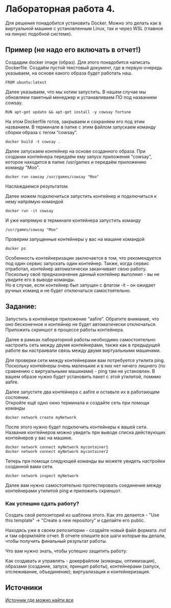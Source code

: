 
# Лабораторная работа 4.

Для решения понадобится установить Docker. Можно это делать как в виртуальной машине с установленным Linux, так и через WSL (главное на линукс подобной системе).
## Пример (не надо его включать в отчет!)
Создадим docker image (образ). Для этого понадобится написать Dockerfile. Создаём пустой текстовый документ, где в первую очередь указываем, на основе какого образа будет работать наш.  
```
FROM ubuntu:latest
```
Далее указываем, что мы хотим запустить. В нашем случае мы обновляем пакетный менеджер и устанавливаем ПО под названием cowsay.
```
RUN apt-get update && apt-get install -y cowsay fortune
```
На этом Dockerfile готов, закрываем и сохраняем его под этим названием. В терминале в папке с этим файлом запускаем команду сборки образа с тегом “cowsay”.
```
docker build -t cowsay .
```
Далее запускаем контейнер на основе созданного образа. При создании контейнера передаём ему запуск приложения “cowsay”, которое находится в папке /usr/games и передаём приложению команду "Moo".
```
docker run cowsay /usr/games/cowsay "Moo"
```
Наслаждаемся результатом.  

Далее можем подключиться запустить контейнер и  подключиться к нему напрямую командой
```
docker run -it cowsay
```
И уже напрямую в терминале контейнера запустить команду
```
/usr/games/cowsay "Moo"
```
Проверим запущенные контейнеры у вас на машине командой
```
docker ps
```
Особенность контейнеризации заключается в том, что рекомендуется под один сервис запускать один контейнер. Также, когда сервис отработал, контейнер автоматически заканчивает свою работу. Поскольку своё предназначение данный контейнер выполнил - вы не увидите его в выводе команды.  
Но в случае, если контейнер был запущен с флагом -it – он ожидает ручных команд и не будет отключаться самостоятельно.  

## Задание:  
Запустить в контейнере приложение “aafire”. Обратите внимание, что оно бесконечное и контейнер не будет автоматически отключаться.  
Приложить скриншот в процессе работы контейнера.  

Далее в рамках лабораторной работы необходимо самостоятельно настроить сеть между двумя контейнерами, также как в предыдущей работе вы настраивали связь между двумя виртуальными машинами.  

Для проверки сети между контейнерами вам потребуется утилита ping. Поскольку контейнеры очень маленькие и в них нет ничего лишнего (по сравнению с виртуальными машинами) - ping там не установлен. В вашем образе нужно будет установить пакет с этой утилитой, помимо aafire.  

Далее запустите два контейнера с aafire и оставьте их в работающем состоянии.  
Откройте ещё одно окно терминала и создайте сеть при помощи команды 
```
docker network create myNetwork
```
После этого нужно будет подключить контейнеры к вашей сети. Названия контейнеров можно увидеть при выводе списка действующих контейнеров у вас на машине.
```
docker network connect myNetwork mycontainer1
docker network connect myNetwork mycontainer2
```
Теперь при помощи следующей команды вы можете увидеть настройки созданной вами сети.
```
docker network inspect myNetwork
```
Далее вам нужно самостоятельно протестировать соединение между контейнерами утилитой ping и приложить скриншот.

### Как успешно сдать работу?

Создать свой репозиторий из шаблона этого. Как это делается - "Use this template" -> "Create a new repository" и сделайте его public. 

Находясь уже в своем репозитории - создайте новый файл формата .md и там оформляйте отчет. В отчете опишите все шаги которые вы делали, чтобы получить финальный результат работы.

Что вам нужно знать, чтобы успешно защитить работу:

Как создавать и управлять - докерфайлом (команды, оптимизация), образами (создание, запуск, принцип работы), контейнерами (запуск, отслеживание, объединение); виртуализация и контейнеризация. 

## Источники

[Источник где можно найти все](https://google.com)
